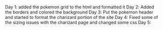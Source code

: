 Day 1: added the pokemon grid to the html and formatted it
Day 2: Added the borders and colored the background
Day 3: Put the pokemon header and started to format the charizard portion of the site
Day 4: Fixed some of the sizing issues with the charizard page and changed some css
Day 5: 